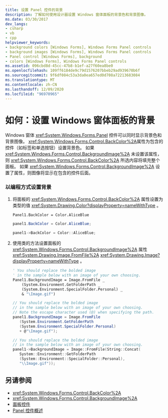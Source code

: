 ```yaml
---
title: 设置 Panel 控件的背景
description: 了解如何使用设计器设置 Windows 窗体面板的背景色和背景图像。
ms.date: 03/30/2017
dev_langs:
- csharp
- vb
- cpp
helpviewer_keywords:
- background colors [Windows Forms], Windows Forms Panel controls
- background images [Windows Forms], Windows Forms Panel controls
- Panel control [Windows Forms], background
- colors [Windows Forms], Windows Forms Panel controls
ms.assetid: 096cbd8d-45cc-47b8-b1ef-a27f60ea8be0
ms.openlocfilehash: 109ff6184de9c79d1576207bbeb29ad939670b6f
ms.sourcegitcommit: 9f6df084c53a3da0ea657ed0d708a72213683084
ms.translationtype: MT
ms.contentlocale: zh-CN
ms.lasthandoff: 12/09/2020
ms.locfileid: "96970965"
---
```

# <a name="how-to-set-the-background-of-a-windows-forms-panel"></a>如何：设置 Windows 窗体面板的背景
Windows 窗体 <xref:System.Windows.Forms.Panel> 控件可以同时显示背景色和背景图像。 <xref:System.Windows.Forms.Control.BackColor%2A>属性为包含的控件（如标签和单选按钮）设置背景色。 如果 <xref:System.Windows.Forms.Control.BackgroundImage%2A> 未设置该属性，则 <xref:System.Windows.Forms.Control.BackColor%2A> 所选内容将填充整个面板。 如果 <xref:System.Windows.Forms.Control.BackgroundImage%2A> 设置了属性，则图像将显示在包含的控件后面。  
  
### <a name="to-set-the-background-programmatically"></a>以编程方式设置背景  
  
1. 将面板的 <xref:System.Windows.Forms.Control.BackColor%2A> 属性设置为类型的值 <xref:System.Drawing.Color?displayProperty=nameWithType> 。  
  
    ```vb  
    Panel1.BackColor = Color.AliceBlue  
    ```  
  
    ```csharp  
    panel1.BackColor = Color.AliceBlue;  
    ```  
  
    ```cpp  
    panel1->BackColor = Color::AliceBlue;  
    ```  
  
2. 使用类的方法设置面板的 <xref:System.Windows.Forms.Control.BackgroundImage%2A> 属性 <xref:System.Drawing.Image.FromFile%2A> <xref:System.Drawing.Image?displayProperty=nameWithType> 。  
  
    ```vb  
    ' You should replace the bolded image
    ' in the sample below with an image of your own choosing.  
    Panel1.BackgroundImage = Image.FromFile _  
        (System.Environment.GetFolderPath _  
        (System.Environment.SpecialFolder.Personal) _  
        & "\Image.gif")  
    ```  
  
    ```csharp  
    // You should replace the bolded image
    // in the sample below with an image of your own choosing.  
    // Note the escape character used (@) when specifying the path.  
    panel1.BackgroundImage = Image.FromFile  
       (System.Environment.GetFolderPath  
       (System.Environment.SpecialFolder.Personal)  
       + @"\Image.gif");  
    ```  
  
    ```cpp  
    // You should replace the bolded image
    // in the sample below with an image of your own choosing.  
    panel1->BackgroundImage = Image::FromFile(String::Concat(  
       System::Environment::GetFolderPath  
       (System::Environment::SpecialFolder::Personal),  
       "\\Image.gif"));  
    ```  
  
## <a name="see-also"></a>另请参阅

- <xref:System.Windows.Forms.Control.BackColor%2A>
- <xref:System.Windows.Forms.Control.BackgroundImage%2A>
- [面板控件](panel-control-windows-forms.md)
- [Panel 控件概述](panel-control-overview-windows-forms.md)
